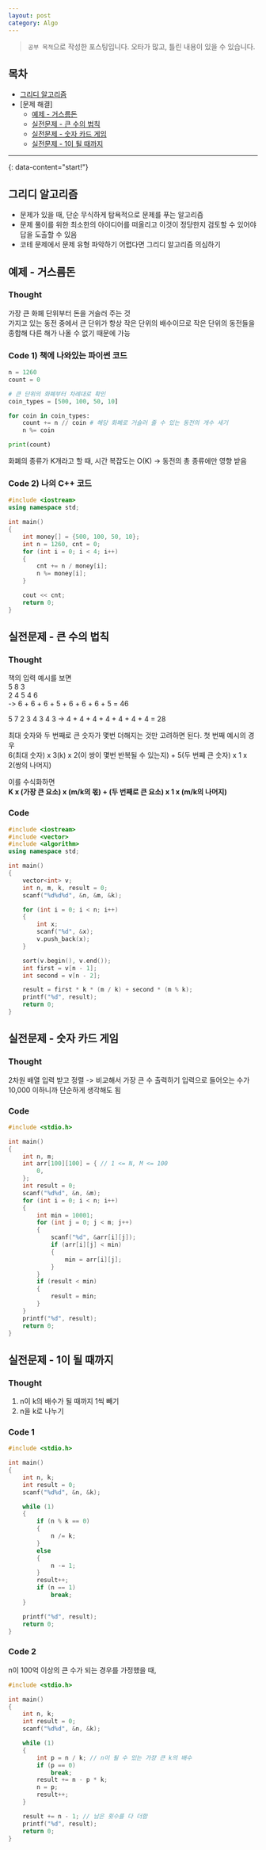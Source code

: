 ```yaml
---
layout: post
category: Algo
---
```

> `공부 목적`으로 작성한 포스팅입니다. 오타가 많고, 틀린 내용이 있을 수 있습니다.

## 목차
* [그리디 알고리즘](#그리디-알고리즘)
* [문제 해결]
  + [예제 - 거스름돈](#예제---거스름돈)
  + [실전문제 - 큰 수의 법칙](#실전문제---큰-수의-법칙)
  + [실전문제 - 숫자 카드 게임](#실전문제---숫자-카드-게임)
  + [실전문제 - 1이 될 때까지](#실전문제---1이-될-때까지)

---
{: data-content="start!"}

## 그리디 알고리즘
- 문제가 있을 때, 단순 무식하게 탐욕적으로 문제를 푸는 알고리즘
- 문제 풀이를 위한 최소한의 아이디어를 떠올리고 이것이 정당한지 검토할 수 있어야 답을 도출할 수 있음
- 코테 문제에서 문제 유형 파악하기 어렵다면 그리디 알고리즘 의심하기


## 예제 - 거스름돈

### Thought

가장 큰 화폐 단위부터 돈을 거슬러 주는 것  
가지고 있는 동전 중에서 큰 단위가 항상 작은 단위의 배수이므로 작은 단위의 동전들을 종합해 다른 해가 나올 수 없기 때문에 가능

### Code 1) 책에 나와있는 파이썬 코드

```python
n = 1260
count = 0

# 큰 단위의 화폐부터 차례대로 확인
coin_types = [500, 100, 50, 10]

for coin in coin_types:
    count += n // coin # 해당 화폐로 거슬러 줄 수 있는 동전의 개수 세기
    n %= coin

print(count)
```

화폐의 종류가 K개라고 할 때, 시간 복잡도는 O(K) -> 동전의 총 종류에만 영향 받음

### Code 2) 나의 C++ 코드

```c++
#include <iostream>
using namespace std;

int main()
{
    int money[] = {500, 100, 50, 10};
    int n = 1260, cnt = 0;
    for (int i = 0; i < 4; i++)
    {
        cnt += n / money[i];
        n %= money[i];
    }

    cout << cnt;
    return 0;
}
```

## 실전문제 - 큰 수의 법칙

### Thought

책의 입력 예시를 보면  
5 8 3  
2 4 5 4 6  
-> 6 + 6 + 6 + 5 + 6 + 6 + 6 + 5 = 46  
  
5 7 2
3 4 3 4 3
-> 4 + 4 + 4 + 4 + 4 + 4 + 4 = 28
  
최대 숫자와 두 번째로 큰 숫자가 몇번 더해지는 것만 고려하면 된다. 첫 번째 예시의 경우  
6(최대 숫자) x 3(k) x 2(이 쌍이 몇번 반복될 수 있는지) + 5(두 번째 큰 숫자) x 1 x 2(쌍의 나머지)  

이를 수식화하면  
**K x (가장 큰 요소) x (m/k의 몫) + (두 번째로 큰 요소) x 1 x (m/k의 나머지)**

### Code

```c++
#include <iostream>
#include <vector>
#include <algorithm>
using namespace std;

int main()
{
    vector<int> v;
    int n, m, k, result = 0;
    scanf("%d%d%d", &n, &m, &k);

    for (int i = 0; i < n; i++)
    {
        int x;
        scanf("%d", &x);
        v.push_back(x);
    }

    sort(v.begin(), v.end());
    int first = v[n - 1];
    int second = v[n - 2];

    result = first * k * (m / k) + second * (m % k);
    printf("%d", result);
    return 0;
}
```
## 실전문제 - 숫자 카드 게임

### Thought

2차원 배열 입력 받고 정렬 -> 비교해서 가장 큰 수 출력하기
입력으로 들어오는 수가 10,000 이하니까 단순하게 생각해도 됨

### Code

```c++
#include <stdio.h>

int main()
{
    int n, m;
    int arr[100][100] = { // 1 <= N, M <= 100
        0,
    };
    int result = 0;
    scanf("%d%d", &n, &m);
    for (int i = 0; i < n; i++)
    {
        int min = 10001;
        for (int j = 0; j < m; j++)
        {
            scanf("%d", &arr[i][j]);
            if (arr[i][j] < min)
            {
                min = arr[i][j];
            }
        }
        if (result < min)
        {
            result = min;
        }
    }
    printf("%d", result);
    return 0;
}
```

## 실전문제 - 1이 될 때까지

### Thought

1. n이 k의 배수가 될 때까지 1씩 빼기
2. n을 k로 나누기

### Code 1

```c++
#include <stdio.h>

int main()
{
    int n, k;
    int result = 0;
    scanf("%d%d", &n, &k);

    while (1)
    {
        if (n % k == 0)
        {
            n /= k;
        }
        else
        {
            n -= 1;
        }
        result++;
        if (n == 1)
            break;
    }

    printf("%d", result);
    return 0;
}
```

### Code 2
n이 100억 이상의 큰 수가 되는 경우를 가정했을 때,
```c++
#include <stdio.h>

int main()
{
    int n, k;
    int result = 0;
    scanf("%d%d", &n, &k);

    while (1)
    {
        int p = n / k; // n이 될 수 있는 가장 큰 k의 배수
        if (p == 0)
            break;
        result += n - p * k;
        n = p;
        result++;
    }

    result += n - 1; // 남은 횟수를 다 더함
    printf("%d", result);
    return 0;
}

```